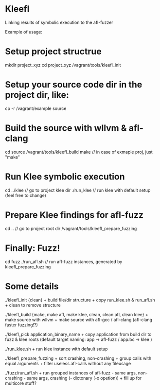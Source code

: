 # Kleefl
Linking results of symbolic execution to the afl-fuzzer

Example of usage:

# Setup project structrue
mkdir project_xyz
cd project_xyz
/vagrant/tools/kleefl_init

# Setup your source code dir in the project dir, like:
cp -r /vagrant/example source

# Build the source with wllvm & afl-clang
cd source
/vagrant/tools/kleefl_build make 	// in case of exmaple proj, just "make"

# Run Klee symbolic execution
cd ../klee 		// go to project klee dir
./run_klee		// run klee with default setup (feel free to change)

# Prepare Klee findings for afl-fuzz
cd ..			// go to project root dir
/vagrant/tools/kleefl_prepare_fuzzing

# Finally: Fuzz!
cd fuzz
./run_afl.sh 	// run afl-fuzz instances, generated by kleefl_prepare_fuzzing


# Some details

./kleefl_init {clean}
	+ build file/dir structure
	+ copy run_klee.sh & run_afl.sh
	+ clean to remove structure

./kleefl_build {make, make afl, make klee, clean, clean afl, clean klee}
	+ make source with wllvm
	+ make source with afl-gcc / afl-clang 
	(afl-clang faster fuzzing!?)

./kleefl_pick application_binary_name
	+ copy application from build dir to fuzz & klee roots
	(default target naming: app -> afl-fuzz / app.bc -> klee )

./run_klee.sh
	+ run klee instance with default setup

./kleefl_prepare_fuzzing 
	+ sort crashing, non-crashing
	+ group calls with equal arguments
	+ filter useless afl-calls without any fileusage

./fuzz/run_afl.sh 
	+ run grouped instances of afl-fuzz
		- same args, non-crashing
		- same args, crashing
		(- dictonary (-x opetion))
	+ fill up for multicore stuff?